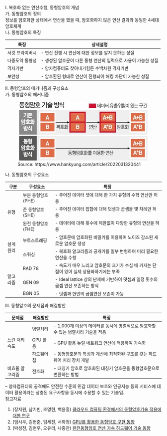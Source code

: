 <div class="post-wrap">
  <div class="para">
    <div class="para-title">
      I. 복호화 없는 연산수행, 동형암호의 개념
    </div>
    <div class="para-cntnt">
	<div class="para">
		<div class="para-title">
		  가. 동형암호의 정의
		</div>
		<div class="para-cntnt">
			정보를 암호화한 상태에서 연산을 했을 때, 암호화하지 않은 연산 결과와 동일한 4세대 암호체계
		</div>
	  </div>
	  <div class="para">
		<div class="para-title">
		  나. 동형암호의 특징
		</div>
		<div class="para-cntnt">
		  <table class="post-table">
			<thead>
				<tr>
					<th>특징</th>
					<th>상세설명</th>
				</tr>
			</thead>
			<tbody>
				<tr>
					<td>서킷 프라이버시</td>
					<td>- 연산 진행 시 연산에 대한 정보를 알지 못하는 성질</td>
				</tr>
				<tr>
					<td>다중도약 동형성</td>
					<td>- 생성된 암호문이 다른 동형 연산의 입력으로 사용이 가능한 성질</td>
				</tr>
				<tr>
					<td>격자기반</td>
					<td>- 양자컴퓨터도 찾아내기힘든 수백차원 격자기반</td>
				</tr>
				<tr>
					<td>보안성</td>
					<td>- 암호환된 형태로 연산이 진행되어 해킹 차단이 가능한 성질</td>
				</tr>
			</tbody>
          </table>
		</div>
	  </div>
    </div>
  </div>
  
  <div class="para">
    <div class="para-title">
      II. 동형암호의 매커니즘과 구성요소
    </div>
    <div class="para-cntnt">
      <div class="para">
        <div class="para-title">
          가. 동형암호의 매커니즘
        </div>
        <div class="para-cntnt">
          <figure class="post-figure">
            <img src="/assets/img/posts/동형암호.png" alt="동형암호">
            <figcaption>Source: https://www.hankyung.com/article/2022031320441</figcaption>
          </figure>
        </div>
      </div>
      <div class="para">
        <div class="para-title">
          나. 동형암호의 구성요소
        </div>
        <div class="para-cntnt">
          <table class="post-table">
			<thead>
				<tr>
					<th>구분</th>
					<th>구성요소</th>
					<th>특징</th>
				</tr>
			</thead>
			<tbody>
				<tr>
					<td rowspan="3">유형</td>
					<td>부분 동형암호 (PHE)</td>
					<td>- 주어진 데이터 셋에 대해 한 가지 유형의 수학 연산만 허용</td>
				</tr>
				<tr>
					<td>준 동형암호 (SHE)</td>
					<td>- 주어진 데이터 집합에 대해 덧셈과 곱셈을 몇 차례만 허용</td>
				</tr>
				<tr>
					<td>완전 동형암호 (FHE)</td>
					<td>- 데이터에 대해 횟수에 제한없이 다양한 유형의 연산을 허용</td>
				</tr>
				<tr>
					<td rowspan="2">설계원리</td>
					<td>부트스트래핑</td>
					<td>- 암호문에 암호화된 비밀키를 이용하여 노이즈 감소된 새로운 암호문 생성</td>
				</tr>
				<tr>
					<td>스쿼싱</td>
					<td>- 복호화 알고리즘과 공개키를 일부 변형하여 미리 필요한 연산을 수행</td>
				</tr>
				<tr>
					<td rowspan="3">알고리즘</td>
					<td>RAD 78</td>
					<td>- 속도가 매우 느리고 암호문의 크기가 수십 배 커지는 단점이 있어 실제 상용화하기에는 부족</td>
				</tr>
				<tr>
					<td>GEN 09</td>
					<td>- Ideal lattice 상의 난제에 기반하여 덧셈과 일정 횟수의 곱셈 연산 보존하는 방식</td>
				</tr>
				<tr>
					<td>BGN 05</td>
					<td>- 덧셈과 한번의 곱셈연산 보존이 가능</td>
				</tr>
			</tbody>
          </table>
        </div>
      </div>
    </div>
  </div>
  

  <div class="para">
    <div class="para-title">
      III. 동형암호의 문제점과 해결방안
    </div>
    <div class="para-cntnt">
      <table class="post-table">
        <thead>
            <tr>
              <th>문제점</th>
              <th>해결방안</th>
              <th>특징</th>
            </tr>
        </thead>
        <tbody>
          <tr>
            <td rowspan="3">느린 처리속도</td>
            <td>병렬처리</td>
            <td>- 1,000개 이상의 데이터를 동시에 병렬적으로 암호화할 수 있는 병렬처리 기술을 적용</td>
          </tr>
          <tr>
            <td>GPU 활용</td>
            <td>- GPU 활용 뉴럴 네트워크 연산에 적용하여 가속화</td>
          </tr>
		  <tr>
            <td>하드웨어 칩</td>
            <td>- 동형암호문의 특성과 계산에 최적화된 구조를 갖는 하드웨어 처리 장치 개발</td>
          </tr>
          <tr>
            <td>비효율 알고리즘</td>
            <td>전호화</td>
            <td>- 대칭키 암호로 암호화된 대칭키 암호문을 동형암호문으로 변환하는 방법</td>
          </tr>
        </tbody>
      </table>
    </div>
  </div>
</div>
&ndash; 양자컴퓨터의 공격에도 안전한 수준의 민감 데이터 보호와 인공지능 등의 서비스에 데이터 활용이라는 상충된 요구사항을 동시에 수용할 수 있는 기술임.

<div class="refr-wrap">
  <div class="refr-title">
      참고자료
  </div>
  <ol class="refr-list">
    <li>(장지원,  남기빈,  조명현,  백윤흥) <a target="_blank" href="https://scienceon.kisti.re.kr/srch/selectPORSrchArticle.do?cn=NPAP13264110">클라우드 컴퓨팅 환경에서의 동형암호기술 적용에 대한 연구</a></li>
	<li>(엄시우, 김현준, 임세진, 서화정) <a target="_blank" href="https://manuscriptlink-society-file.s3-ap-northeast-1.amazonaws.com/kips/conference/ack2022/presentation/KIPS_C2022B0127.pdf">GPU를 활용한 동형암호 구현 동향</a></li>
	<li>(박성천, 김현우, 오유리, 나중찬) <a target="_blank" href="https://ettrends.etri.re.kr/ettrends/193/0905193001/001-012_%EB%B0%95%EC%84%B1%EC%B2%9C_193%ED%98%B8.pdf">완전동형암호 연산 가속 하드웨어 기술 동향</a></li>
  </ol>
</div>

